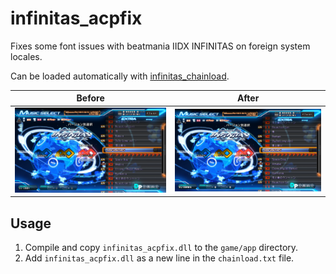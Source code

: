 # infinitas_acpfix

Fixes some font issues with beatmania IIDX INFINITAS on foreign system locales.

Can be loaded automatically with [infinitas_chainload](https://github.com/emskye96/infinitas_chainload).

| Before                        | After                       |
| ----------------------------- | --------------------------- |
| ![Before](.github/before.png) | ![After](.github/after.png) |

## Usage

1. Compile and copy `infinitas_acpfix.dll` to the `game/app` directory.
2. Add `infinitas_acpfix.dll` as a new line in the `chainload.txt` file.